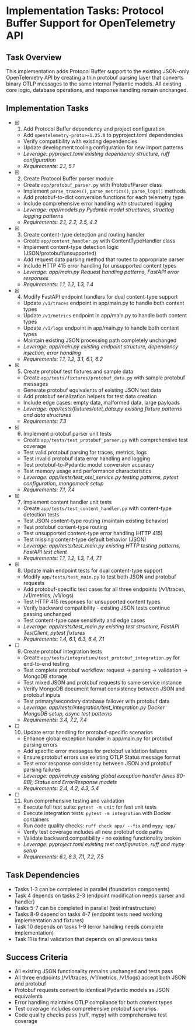 # Implementation Tasks: Protocol Buffer Support for OpenTelemetry API

## Task Overview
This implementation adds Protocol Buffer support to the existing JSON-only OpenTelemetry API by creating a thin protobuf parsing layer that converts binary OTLP messages to the same internal Pydantic models. All existing core logic, database operations, and response handling remain unchanged.

## Implementation Tasks

- [x] 1. Add Protocol Buffer dependency and project configuration
  - Add `opentelemetry-proto>=1.25.0` to pyproject.toml dependencies
  - Verify compatibility with existing dependencies
  - Update development tooling configuration for new import patterns
  - _Leverage: pyproject.toml existing dependency structure, ruff configuration_
  - _Requirements: 2.1, 5.1_

- [x] 2. Create Protocol Buffer parser module
  - Create `app/protobuf_parser.py` with ProtobufParser class
  - Implement `parse_traces()`, `parse_metrics()`, `parse_logs()` methods
  - Add protobuf-to-dict conversion functions for each telemetry type
  - Include comprehensive error handling with structured logging
  - _Leverage: app/models.py Pydantic model structures, structlog logging patterns_
  - _Requirements: 2.1, 2.2, 2.5, 4.2_

- [x] 3. Create content-type detection and routing handler
  - Create `app/content_handler.py` with ContentTypeHandler class
  - Implement content-type detection logic (JSON/protobuf/unsupported)
  - Add request data parsing method that routes to appropriate parser
  - Include HTTP 415 error handling for unsupported content types
  - _Leverage: app/main.py Request handling patterns, FastAPI error responses_
  - _Requirements: 1.1, 1.2, 1.3, 1.4_

- [x] 4. Modify FastAPI endpoint handlers for dual content-type support
  - Update `/v1/traces` endpoint in app/main.py to handle both content types
  - Update `/v1/metrics` endpoint in app/main.py to handle both content types
  - Update `/v1/logs` endpoint in app/main.py to handle both content types
  - Maintain existing JSON processing path completely unchanged
  - _Leverage: app/main.py existing endpoint structure, dependency injection, error handling_
  - _Requirements: 1.1, 1.2, 3.1, 6.1, 6.2_

- [x] 5. Create protobuf test fixtures and sample data
  - Create `app/tests/fixtures/protobuf_data.py` with sample protobuf messages
  - Generate protobuf equivalents of existing JSON test data
  - Add protobuf serialization helpers for test data creation
  - Include edge cases: empty data, malformed data, large payloads
  - _Leverage: app/tests/fixtures/otel_data.py existing fixture patterns and data structures_
  - _Requirements: 7.3_

- [x] 6. Implement protobuf parser unit tests
  - Create `app/tests/test_protobuf_parser.py` with comprehensive test coverage
  - Test valid protobuf parsing for traces, metrics, logs
  - Test invalid protobuf data error handling and logging
  - Test protobuf-to-Pydantic model conversion accuracy
  - Test memory usage and performance characteristics
  - _Leverage: app/tests/test_otel_service.py testing patterns, pytest configuration, mongomock setup_
  - _Requirements: 7.1, 7.4_

- [x] 7. Implement content handler unit tests
  - Create `app/tests/test_content_handler.py` with content-type detection tests
  - Test JSON content-type routing (maintain existing behavior)
  - Test protobuf content-type routing
  - Test unsupported content-type error handling (HTTP 415)
  - Test missing content-type default behavior (JSON)
  - _Leverage: app/tests/test_main.py existing HTTP testing patterns, FastAPI test client_
  - _Requirements: 1.1, 1.2, 1.3, 1.4, 7.1_

- [x] 8. Update main endpoint tests for dual content-type support
  - Modify `app/tests/test_main.py` to test both JSON and protobuf requests
  - Add protobuf-specific test cases for all three endpoints (/v1/traces, /v1/metrics, /v1/logs)
  - Test HTTP 415 responses for unsupported content types
  - Verify backward compatibility - existing JSON tests continue passing unchanged
  - Test content-type case sensitivity and edge cases
  - _Leverage: app/tests/test_main.py existing test structure, FastAPI TestClient, pytest fixtures_
  - _Requirements: 1.4, 6.1, 6.3, 6.4, 7.1_

- [ ] 9. Create protobuf integration tests
  - Create `app/tests/integration/test_protobuf_integration.py` for end-to-end testing
  - Test complete protobuf workflow: request → parsing → validation → MongoDB storage
  - Test mixed JSON and protobuf requests to same service instance
  - Verify MongoDB document format consistency between JSON and protobuf inputs
  - Test primary/secondary database failover with protobuf data
  - _Leverage: app/tests/integration/test_integration.py Docker MongoDB setup, async test patterns_
  - _Requirements: 3.4, 7.2, 7.4_

- [ ] 10. Update error handling for protobuf-specific scenarios
  - Enhance global exception handler in app/main.py for protobuf parsing errors
  - Add specific error messages for protobuf validation failures
  - Ensure protobuf errors use existing OTLP Status message format
  - Test error response consistency between JSON and protobuf parsing failures
  - _Leverage: app/main.py existing global exception handler (lines 80-88), Status and ErrorResponse models_
  - _Requirements: 2.4, 4.2, 4.3, 5.4_

- [ ] 11. Run comprehensive testing and validation
  - Execute full test suite: `pytest -m unit` for fast unit tests
  - Execute integration tests: `pytest -m integration` with Docker containers
  - Run code quality checks: `ruff check app/ --fix` and `mypy app/`
  - Verify test coverage includes all new protobuf code paths
  - Validate backward compatibility - no existing functionality broken
  - _Leverage: pyproject.toml existing test configuration, ruff and mypy setup_
  - _Requirements: 6.1, 6.3, 7.1, 7.2, 7.5_

## Task Dependencies
- Tasks 1-3 can be completed in parallel (foundation components)
- Task 4 depends on tasks 2-3 (endpoint modification needs parser and handler)
- Tasks 5-7 can be completed in parallel (test infrastructure)
- Tasks 8-9 depend on tasks 4-7 (endpoint tests need working implementation and fixtures)
- Task 10 depends on tasks 1-9 (error handling needs complete implementation)
- Task 11 is final validation that depends on all previous tasks

## Success Criteria
- All existing JSON functionality remains unchanged and tests pass
- All three endpoints (/v1/traces, /v1/metrics, /v1/logs) accept both JSON and protobuf
- Protobuf requests convert to identical Pydantic models as JSON equivalents
- Error handling maintains OTLP compliance for both content types
- Test coverage includes comprehensive protobuf scenarios
- Code quality checks pass (ruff, mypy) with comprehensive test coverage
